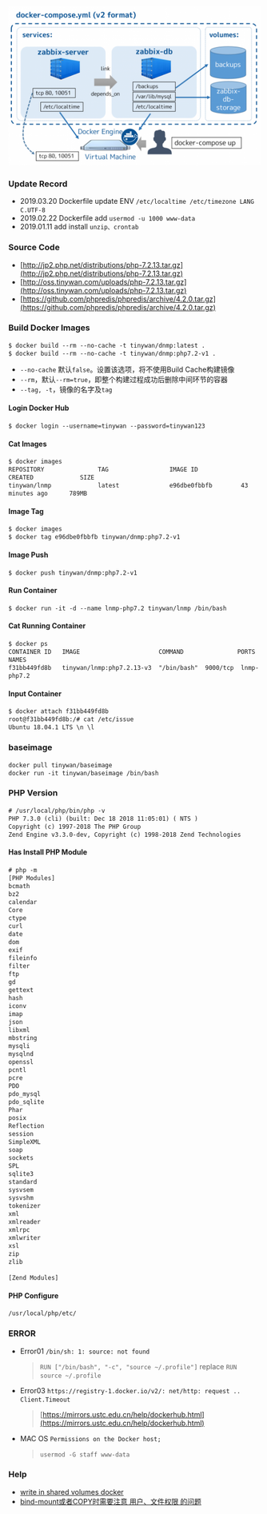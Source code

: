 ![Zabbix-Share-docker-compose.yml.png](images/Zabbix-Share-docker-compose.yml.png)  

### Update Record

* 2019.03.20 Dockerfile update ENV  `/etc/localtime /etc/timezone LANG C.UTF-8`  
* 2019.02.22 Dockerfile add  `usermod -u 1000 www-data`  
* 2019.01.11 add install `unzip、crontab`  

### Source Code

* [http://jp2.php.net/distributions/php-7.2.13.tar.gz](http://jp2.php.net/distributions/php-7.2.13.tar.gz)
* [http://oss.tinywan.com/uploads/php-7.2.13.tar.gz](http://oss.tinywan.com/uploads/php-7.2.13.tar.gz)
* [https://github.com/phpredis/phpredis/archive/4.2.0.tar.gz](https://github.com/phpredis/phpredis/archive/4.2.0.tar.gz)

### Build Docker Images

```
$ docker build --rm --no-cache -t tinywan/dnmp:latest .
$ docker build --rm --no-cache -t tinywan/dnmp:php7.2-v1 .
```

* `--no-cache` 默认`false`。设置该选项，将不使用Build Cache构建镜像
* `--rm`，默认`--rm=true`，即整个构建过程成功后删除中间环节的容器
* `--tag, -t`，镜像的名字及`tag`

#### Login Docker Hub
```
$ docker login --username=tinywan --password=tinywan123
```

#### Cat Images

```
$ docker images
REPOSITORY               TAG                 IMAGE ID            CREATED             SIZE
tinywan/lnmp             latest              e96dbe0fbbfb        43 minutes ago      789MB
```

#### Image Tag 
```
$ docker images
$ docker tag e96dbe0fbbfb tinywan/dnmp:php7.2-v1
```

#### Image Push 
```
$ docker push tinywan/dnmp:php7.2-v1
```

#### Run Container

```
$ docker run -it -d --name lnmp-php7.2 tinywan/lnmp /bin/bash
```

#### Cat Running Container

```
$ docker ps
CONTAINER ID   IMAGE                      COMMAND               PORTS    NAMES
f31bb449fd8b   tinywan/lnmp:php7.2.13-v3  "/bin/bash"  9000/tcp  lnmp-php7.2
```

#### Input Container

```
$ docker attach f31bb449fd8b
root@f31bb449fd8b:/# cat /etc/issue
Ubuntu 18.04.1 LTS \n \l
```

### baseimage 

```
docker pull tinywan/baseimage
docker run -it tinywan/baseimage /bin/bash
```

### PHP Version

```
# /usr/local/php/bin/php -v
PHP 7.3.0 (cli) (built: Dec 18 2018 11:05:01) ( NTS )
Copyright (c) 1997-2018 The PHP Group
Zend Engine v3.3.0-dev, Copyright (c) 1998-2018 Zend Technologies
```

#### Has Install  PHP Module
```
# php -m
[PHP Modules]
bcmath
bz2
calendar
Core
ctype
curl
date
dom
exif
fileinfo
filter
ftp
gd
gettext
hash
iconv
imap
json
libxml
mbstring
mysqli
mysqlnd
openssl
pcntl
pcre
PDO
pdo_mysql
pdo_sqlite
Phar
posix
Reflection
session
SimpleXML
soap
sockets
SPL
sqlite3
standard
sysvsem
sysvshm
tokenizer
xml
xmlreader
xmlrpc
xmlwriter
xsl
zip
zlib

[Zend Modules]

```
#### PHP Configure
```
/usr/local/php/etc/
```

### ERROR

*   Error01 `/bin/sh: 1: source: not found`
    > `RUN ["/bin/bash", "-c", "source ~/.profile"]` replace `RUN source ~/.profile `
*   Error03 `https://registry-1.docker.io/v2/: net/http: request .. Client.Timeout`  
    >  [https://mirrors.ustc.edu.cn/help/dockerhub.html](https://mirrors.ustc.edu.cn/help/dockerhub.html)
*   MAC OS `Permissions on the Docker host;` 
    > `usermod -G staff www-data`
### Help

*   [write in shared volumes docker](https://stackoverflow.com/questions/29245216/write-in-shared-volumes-docker)
*   [bind-mount或者COPY时需要注意 用户、文件权限 的问题](https://segmentfault.com/a/1190000015233229)
